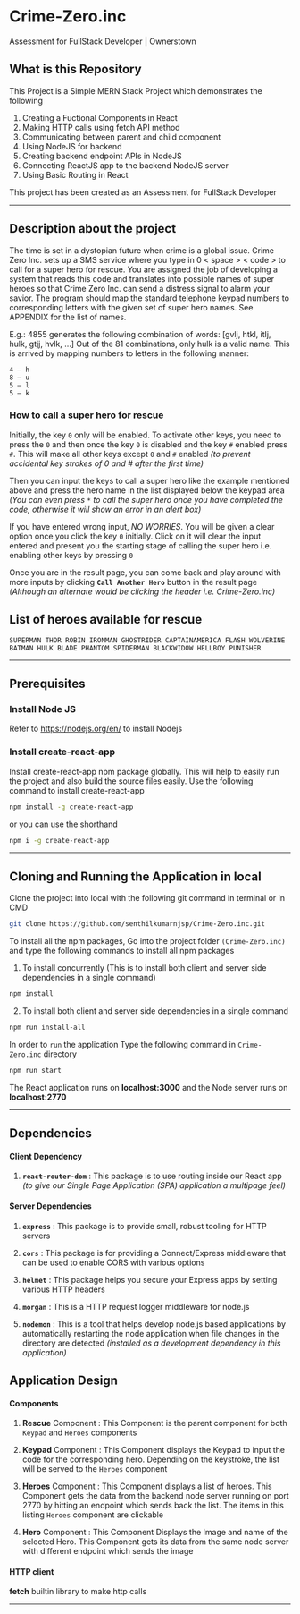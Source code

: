 # Crime-Zero.inc

Assessment for FullStack Developer | Ownerstown

## What is this Repository

This Project is a Simple MERN Stack Project which demonstrates the following

1. Creating a Fuctional Components in React
2. Making HTTP calls using fetch API method
3. Communicating between parent and child component
4. Using NodeJS for backend
5. Creating backend endpoint APIs in NodeJS
6. Connecting ReactJS app to the backend NodeJS server
7. Using Basic Routing in React

This project has been created as an Assessment for FullStack Developer

---

## Description about the project

The time is set in a dystopian future when crime is a global issue. Crime Zero Inc. sets up a SMS
service where you type in 0 < space > < code > to call for a super hero for rescue. You are assigned
the job of developing a system that reads this code and translates into possible names of super
heroes so that Crime Zero Inc. can send a distress signal to alarm your savior.
The program should map the standard telephone keypad numbers to corresponding letters with the
given set of super hero names. See APPENDIX for the list of names.

E.g.:
4855 generates the following combination of words: [gvlj, htkl, itlj, hulk, gtjj, hvlk, …]
Out of the 81 combinations, only hulk is a valid name. This is arrived by mapping numbers to
letters in the following manner:

```
4 – h
8 – u
5 – l
5 – k
```

### How to call a super hero for rescue

Initially, the key `0` only will be enabled. To activate other keys, you need to press the `0` and then once the key `0` is disabled and the key `#` enabled press `#`. This will make all other keys except `0` and `#` enabled _(to prevent accidental key strokes of 0 and # after the first time)_

Then you can input the keys to call a super hero like the example mentioned above and press the hero name in the list displayed below the keypad area _(You can even press `*` to call the super hero once you have completed the code, otherwise it will show an error in an alert box)_

If you have entered wrong input, _NO WORRIES_. You will be given a clear option once you click the key `0` initially. Click on it will clear the input entered and present you the starting stage of calling the super hero i.e. enabling other keys by pressing `0`

Once you are in the result page, you can come back and play around with more inputs by clicking **`Call Another Hero`** button in the result page _(Although an alternate would be clicking the header i.e. Crime-Zero.inc)_

## List of heroes available for rescue

```
SUPERMAN THOR ROBIN IRONMAN GHOSTRIDER CAPTAINAMERICA FLASH WOLVERINE
BATMAN HULK BLADE PHANTOM SPIDERMAN BLACKWIDOW HELLBOY PUNISHER
```

---

## Prerequisites

### Install Node JS

Refer to https://nodejs.org/en/ to install Nodejs

### Install create-react-app

Install create-react-app npm package globally. This will help to easily run the project and also build the source files easily. Use the following command to install create-react-app

```bash
npm install -g create-react-app
```

or you can use the shorthand

```bash
npm i -g create-react-app
```

---

## Cloning and Running the Application in local

Clone the project into local with the following git command in terminal or in CMD

```bash
git clone https://github.com/senthilkumarnjsp/Crime-Zero.inc.git
```

To install all the npm packages, Go into the project folder `(Crime-Zero.inc)` and type the following commands to install all npm packages

1. To install concurrently (This is to install both client and server side dependencies in a single command)

```bash
npm install
```

2. To install both client and server side dependencies in a single command

```bash
npm run install-all
```

In order to `run` the application Type the following command in `Crime-Zero.inc` directory

```bash
npm run start
```

The React application runs on **localhost:3000** and the Node server runs on **localhost:2770**

---

## Dependencies

#### Client Dependency

1. **`react-router-dom`** : This package is to use routing inside our React app _(to give our Single Page Application (SPA) application a multipage feel)_

#### Server Dependencies

1. **`express`** : This package is to provide small, robust tooling for HTTP servers

2. **`cors`** : This package is for providing a Connect/Express middleware that can be used to enable CORS with various options

3. **`helmet`** : This package helps you secure your Express apps by setting various HTTP headers

4. **`morgan`** : This is a HTTP request logger middleware for node.js

5. **`nodemon`** : This is a tool that helps develop node.js based applications by automatically restarting the node application when file changes in the directory are detected _(installed as a development dependency in this application)_

## Application Design

#### Components

1. **Rescue** Component : This Component is the parent component for both `Keypad` and `Heroes` components

2. **Keypad** Component : This Component displays the Keypad to input the code for the corresponding hero. Depending on the keystroke, the list will be served to the `Heroes` component

3. **Heroes** Component : This Component displays a list of heroes. This Component gets the data from the backend node server running on port 2770 by hitting an endpoint which sends back the list. The items in this listing `Heroes` component are clickable

4. **Hero** Component : This Component Displays the Image and name of the selected Hero. This Component gets its data from the same node server with different endpoint which sends the image

#### HTTP client

**fetch** builtin library to make http calls

---
